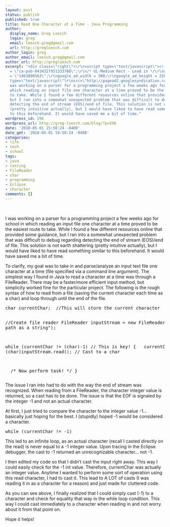 ```yaml
---
layout: post
status: publish
published: true
title: Read One Character at a Time - Java Programming
author:
  display_name: Greg Loesch
  login: greg
  email: loesch.greg@gmail.com
  url: http://gregloesch.com
author_login: greg
author_email: loesch.greg@gmail.com
author_url: http://gregloesch.com
excerpt: "<div class=\"right\">\r\n<script type=\"text/javascript\"><!--\r\ngoogle_ad_client
  = \"ca-pub-8434327951333786\";\r\n/* GL-Medium Rect - Lead in */\r\ngoogle_ad_slot
  = \"1463896563\";\r\ngoogle_ad_width = 300;\r\ngoogle_ad_height = 250;\r\n//-->\r\n</script>\r\n<script
  type=\"text/javascript\"\r\nsrc=\"http://pagead2.googlesyndication.com/pagead/show_ads.js\">\r\n</script>\r\n</div>I
  was working on a parser for a programming project a few weeks ago for school in
  which reading an input file one character at a time proved to be the easiest route
  to take. While I found a few different resources online that provided some guidance,
  but I ran into a somewhat unexpected problem that was difficult to debug regarding
  detecting the end of stream (EOS)/end of file. This solution is not earth shattering
  (pretty intuitive actually), but I would have liked to have read something similar
  to this beforehand. It would have saved me a bit of time."
wordpress_id: 596
wordpress_url: http://greg-loesch.com/blog/?p=596
date: '2010-05-01 15:50:24 -0400'
date_gmt: '2010-05-01 19:50:24 -0400'
categories:
- life
- tech
- school
tags:
- java
- casting
- FileReader
- char
- programming
- Eclipse
- character
comments: []
---
```

<div class="right">
<script type="text/javascript"><!--<br />
google_ad_client = "ca-pub-8434327951333786";<br />
/* GL-Medium Rect - Lead in */<br />
google_ad_slot = "1463896563";<br />
google_ad_width = 300;<br />
google_ad_height = 250;<br />
//--><br />
</script><br />
<script type="text/javascript"<br />
src="http://pagead2.googlesyndication.com/pagead/show_ads.js"><br />
</script>
</div>
<p>I was working on a parser for a programming project a few weeks ago for school in which reading an input file one character at a time proved to be the easiest route to take. While I found a few different resources online that provided some guidance, but I ran into a somewhat unexpected problem that was difficult to debug regarding detecting the end of stream (EOS)/end of file. This solution is not earth shattering (pretty intuitive actually), but I would have liked to have read something similar to this beforehand. It would have saved me a bit of time.<a id="more"></a><a id="more-596"></a></p>
<p>To clarify, my goal was to take in and parse/analyze an input text file one character at a time (file specified via a command line argument). The simplest way I found in Java to read a character at a time was through a FileReader. There may be a faster/more efficient input method, but simplicity worked fine for the particular project. The following is the rough syntax of how to read from a file (saving the current character each time as a char) and loop through until the end of the file.</p>
<pre>char currentChar;  //This will store the current character

//Create file reader
FileReader inputStream = new FileReader("file path as a string");

while (currentChar != (char)-1)  // This is key!
{
  currentChar = (char)inputStream.read(); // Cast to a char

  /* Now perform task! */
}</pre>
<p>The issue I ran into had to do with the way the end of stream was recognized. When reading from a FileReader, the character integer value is returned, so a cast has to be done. The issue is that the EOF is signaled by the integer -1 and not an actual character.</p>
<p>At first, I just tried to compare the character to the integer value -1... basically just hoping for the best. I (stupidly) hoped -1 would be considered a character.</p>
<pre>while (currentChar != -1)</pre>
<p>This led to an infinite loop, as an actual character (recall I casted directly on the read) is never equal to a -1 integer value. Upon tracing in the Eclipse debugger, the cast to -1 returned an unrecognizable character... not -1.</p>
<p>I then edited my code so that I didn’t cast the input right away. This way I could easily check for the -1 int value. Therefore, currentChar was actually an integer value. Anytime I wanted to perform some sort of operation using this read character, I had to cast it. This lead to A LOT of casts (I was reading it in as a character for a reason) and just made for cluttered code.</p>
<p>As you can see above, I finally realized that I could simply cast (-1) to a character and check for equality that way in the while loop condition. This way I could cast immediately to a character when reading in and not worry about it from that point on.</p>
<p>Hope it helps!</p>
